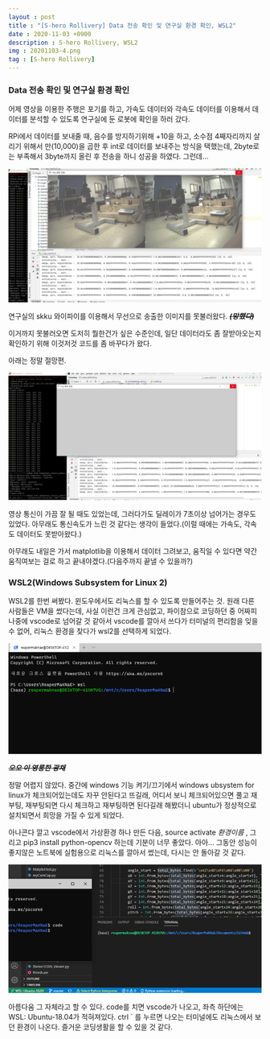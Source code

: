 ```yaml
---
layout : post
title : "[S-hero Rollivery] Data 전송 확인 및 연구실 환경 확인, WSL2"
date : 2020-11-03 +0900
description : S-hero Rollivery, WSL2
img : 20201103-4.png
tag : [S-hero Rollivery]
---
```


 ### Data 전송 확인 및 연구실 환경 확인



 어제 영상을 이용한 주행은 포기를 하고, 가속도 데이터와 각속도 데이터를 이용해서 데이터를 분석할 수 있도록 연구실에 둔 로봇에 확인을 하러 갔다.

 RPi에서 데이터를 보내줄 때, 음수를 방지하기위해 +10을 하고, 소수점 4째자리까지 살리기 위해서 만(10,000)을 곱한 후 int로 데이터를 보내주는 방식을 택했는데, 2byte로는 부족해서 3byte까지 올린 후 전송을 하니 성공을 하였다. 그런데...

![img1](https://raw.githubusercontent.com/ReaperMaKNaE/reapermaknae.github.io/main/assets/img/20201103-1.png)

 연구실의 skku 와이파이를 이용해서 무선으로 송출한 이미지를 못불러왔다. __~~*(망했다)*~~__

 이거까지 못불러오면 도저히 뭘한건가 싶은 수준인데, 일단 데이터라도 좀 잘받아오는지 확인하기 위해 이것저것 코드를 좀 바꾸다가 왔다.

 아래는 정말 절망편.

![img2](https://raw.githubusercontent.com/ReaperMaKNaE/reapermaknae.github.io/main/assets/img/20201103-2.png)

 영상 통신이 가끔 잘 될 때도 있었는데, 그러다가도 딜레이가 7초이상 넘어가는 경우도 있었다. 아무래도 통신속도가 느린 것 같다는 생각이 들었다.(이럴 때에는 가속도, 각속도 데이터도 못받아왔다.)



 아무래도 내일은 가서 matplotlib을 이용해서 데이터 그려보고, 움직일 수 있다면 약간 움직여보는 걸로 하고 끝내야겠다.(다음주까지 끝낼 수 있을까?)



### WSL2(Windows Subsystem for Linux 2)

 WSL2를 한번 써봤다. 윈도우에서도 리눅스를 할 수 있도록 만들어주는 것. 원래 다른 사람들은 VM을 썼다는데, 사실 이런건 크게 관심없고, 파이참으로 코딩하던 중 어짜피 나중에 vscode로 넘어갈 것 같아서 vscode를 깔아서 쓰다가 터미널의 편리함을 잊을 수 없어, 리눅스 환경을 찾다가 wsl2를 선택하게 되었다.

![img3](https://raw.githubusercontent.com/ReaperMaKNaE/reapermaknae.github.io/main/assets/img/20201103-3.png)

__~~*오오 이 영롱한 광채*~~__

 정말 어렵지 않았다. 중간에 windows 기능 켜기/끄기에서 windows ubsystem for linux가 체크되어있는데도 자꾸 안된다고 뜨길래, 어디서 보니 체크되어있으면 풀고 재부팅, 재부팅되면 다시 체크하고 재부팅하면 된다길래 해봤더니 ubuntu가 정상적으로 설치되면서 희망을 가질 수 있게 되었다.

 아나콘다 깔고 vscode에서 가상환경 하나 만든 다음, source activate *환경이름* , 그리고 pip3 install python-opencv 하는데 기분이 너무 좋았다. 아아... 그동안 성능이 좋지않은 노트북에 실험용으로 리눅스를 깔아서 썼는데, 다시는 안 돌아갈 것 같다.

![img4](https://raw.githubusercontent.com/ReaperMaKNaE/reapermaknae.github.io/main/assets/img/20201103-4.png)

 아름다움 그 자체라고 할 수 있다. code를 치면 vscode가 나오고, 좌측 하단에는 WSL: Ubuntu-18.04가 적혀져있다. ctrl ` 를 누르면 나오는 터미널에도 리눅스에서 보던 환경이 나온다. 즐거운 코딩생활을 할 수 있을 것 같다.

